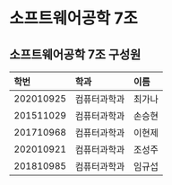 # 소프트웨어공학 7조
## 소프트웨어공학 7조 구성원
| 학번 | 학과 | 이름 |
|:---|:---|:---|
|202010925|컴퓨터과학과|최가나|
|201511029|컴퓨터과학과|손승현|
|201710968|컴퓨터과학과|이현제|
|202010921|컴퓨터과학과|조성주|
|201810985|컴퓨터과학과|임규섭|
